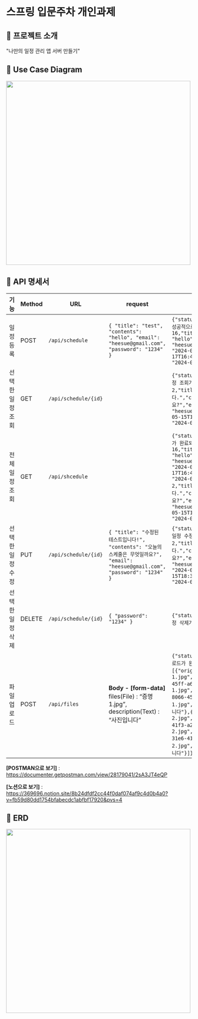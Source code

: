 # 스프링 입문주차 개인과제

## 📍 프로젝트 소개

"나만의 일정 관리 앱 서버 만들기"

## 📍 Use Case Diagram

<img src ="https://github.com/llocr/NBCamp-Spring-Schedule/assets/114149212/ffaa450d-12cc-4487-8bf1-468160017e5e" width=500>

## 📍 API 명세서

| 기능        | Method | URL                  | request                                                                                                      | response                                                                                                                                                                                                                                                                                                                                                                                                                                                                |
|-----------|--------|----------------------|--------------------------------------------------------------------------------------------------------------|-------------------------------------------------------------------------------------------------------------------------------------------------------------------------------------------------------------------------------------------------------------------------------------------------------------------------------------------------------------------------------------------------------------------------------------------------------------------------|
| 일정 등록     | POST   | `/api/schedule`      | `{ "title": "test", "contents": "hello", "email": "heesue@gmail.com", "password": "1234" }`         | `{"statusCode": 201,"message": "일정이 성공적으로 추가되었습니다.","data": {"id": 16,"title": "test","contents": "hello","email": "heesue@gmail.com","createDate": "2024-05-17T16:47:04.091232","modifyDate": "2024-05-17T16:47:04.091232"}}`                                                                                                                                                                                                                                          |
| 선택한 일정 조회 | GET    | `/api/schedule/{id}` |                                                                                                              | `{"statusCode" 200,"message": "선택한 일정 조회가 완료되었습니다.","data": {"id": 2,"title": "수정된 테스트입니다.","contents": "오늘의 스케줄은 무엇일까요?","email": "heesue@gmail.com","createDate":"2024-05-15T18:38:12.061743","modifyDate": "2024-05-17T16:18:59.292645"}}`                                                                                                                                                                                                                           |
| 전체 일정 조회  | GET    | `/api/shcedule`      |                                                                                                              | `{"statusCode":200,"message": "목록 조회가 완료되었습니다.","data": [{"id": 16,"title": "test","contents": "hello","email": "heesue@gmail.com","createDate": "2024-05-17T16:47:04.091232","modifyDate": "2024-05-17T16:47:04.091232"},{"id": 2,"title": "수정된 테스트입니다.","contents": "오늘의 스케줄은 무엇일까요?","email": "heesue@gmailcom","createDate": "2024-05-15T18:38:12.061743","modifyDate": "2024-05-17T16:18:59.292645"}]}`                                                            |
| 선택한 일정 수정 | PUT    | `/api/schedule/{id}` | `{ "title": "수정된 테스트입니다!", "contents": "오늘의 스케줄은 무엇일까요?", "email": "heesue@gmail.com", "password": "1234" }` | `{"statusCode": 200,"message": "선택한 일정 수정이 완료되었습니다.","data": {"id": 2,"title": "수정된 테스트입니다.","contents": "오늘의 스케줄은 무엇일까요?","email": "heesue@gmail.com","createDate": "2024-05-15T18:38:12.061743","modifyDate": "2024-05-17T16:18:59.292645"}}`                                                                                                                                                                                                                         |
| 선택한 일정 삭제 | DELETE | `/api/schedule/{id}` | `{ "password": "1234" }`                                                                                     | `{"statusCode" 200,"message": "선택한 일정 삭제가 완료되었습니다.","data": 2}`                                                                                                                                                                                                                                                                                                                                                                                                         |
| 파일 업로드    | POST   | `/api/files`         | **Body - [form-data]** <br> files(File) : “증명1.jpg”, <br> description(Text) : “사진입니다”                        | `{"statusCode": 200,"message": "파일 업로드가 완료되었습니다.","data": [{"originalFileName": "증명1.jpg","savedName": "4b5e10aa-8066-45ff-a626-0bb0c9f8c22b_증명1.jpg","filePath": "./files/4b5e10aa-8066-45ff-a626-0bb0c9f8c22b_증명1.jpg","description": "사진에 대한 설명입니다"},{"originalFileName": "증명2.jpg","savedName": "0b4da3a2-31e6-41f3-a2f7-95a197249a85_증명2.jpg","filePath": "./files/0b4da3a2-31e6-41f3-a2f7-95a197249a85_증명2.jpg","description": "사진에 대한 설명입니다"}]}` |

**[POSTMAN으로 보기]** : https://documenter.getpostman.com/view/28179041/2sA3JT4eQP

**[노션으로 보기]** : https://369696.notion.site/8b24dfdf2cc44f0daf074af9c4d0b4a0?v=fb59d80dd1754bfabecdc1abfbf17920&pvs=4

## 📍 ERD

<img src ="https://github.com/llocr/NBCamp-Spring-Schedule/assets/114149212/d51194e3-f528-4ddb-9b04-4d2b02d02da8" width=500>

